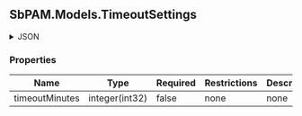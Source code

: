 
<h2 id="tocS_SbPAM.Models.TimeoutSettings">SbPAM.Models.TimeoutSettings</h2>

<a id="schemasbpam.models.timeoutsettings"></a>
<a id="schema_SbPAM.Models.TimeoutSettings"></a>
<a id="tocSsbpam.models.timeoutsettings"></a>
<a id="tocssbpam.models.timeoutsettings"></a>

<details><summary>JSON</summary>


```json
{
  "timeoutMinutes": 0
}

```


</details>

### Properties

|Name|Type|Required|Restrictions|Description|
|---|---|---|---|---|
|timeoutMinutes|integer(int32)|false|none|none|


